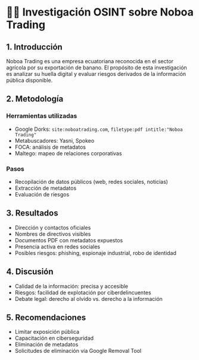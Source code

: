 # 🕵️‍♀️ Investigación OSINT sobre Noboa Trading

## 1. Introducción

Noboa Trading es una empresa ecuatoriana reconocida en el sector agrícola por su exportación de banano. El propósito de esta investigación es analizar su huella digital y evaluar riesgos derivados de la información pública disponible.

## 2. Metodología

### Herramientas utilizadas

- Google Dorks: `site:noboatrading.com`, `filetype:pdf intitle:"Noboa Trading"`
- Metabuscadores: Yasni, Spokeo
- FOCA: análisis de metadatos
- Maltego: mapeo de relaciones corporativas

### Pasos

- Recopilación de datos públicos (web, redes sociales, noticias)
- Extracción de metadatos
- Evaluación de riesgos

## 3. Resultados

- Dirección y contactos oficiales
- Nombres de directivos visibles
- Documentos PDF con metadatos expuestos
- Presencia activa en redes sociales
- Posibles riesgos: phishing, espionaje industrial, robo de identidad

## 4. Discusión

- Calidad de la información: precisa y accesible
- Riesgos: facilidad de explotación por ciberdelincuentes
- Debate legal: derecho al olvido vs. derecho a la información

## 5. Recomendaciones

- Limitar exposición pública
- Capacitación en ciberseguridad
- Eliminación de metadatos
- Solicitudes de eliminación vía Google Removal Tool
